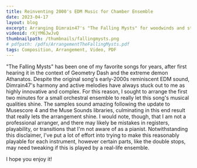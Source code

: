 ```yaml
---
title: Reinventing 2000's EDM Music for Chamber Ensemble
date: 2023-04-17
layout: blog
excerpt: Arranging Dimrain47's "The Falling Mysts" for woodwinds and string quartet.
videoid: rXjYM6JwJvQ
thumbnailpath: /thumbnails/fallingmysts.png
# pdfpath: /pdfs/ArrangementTheFallingMysts.pdf
tags: Composition, Arrangement, Video, PDF
---
```


"The Falling Mysts" has been one of my favorite songs for years, after first hearing it in the context of Geometry Dash and the extreme demon Athanatos. Despite the original song's early-2000s reminiscent EDM sound, Dimrain47's harmony and active melodies have always stuck out to me as highly innovative and complex. For this reason, I sought to arrange the first two minutes for a small orchestral ensemble to really let this song's musical qualities shine. The samples sound amazing following the update to Musescore 4 and the Muse Sounds libraries, culminating in this end result that really lets the arrangement shine. I would note, though, that I am not a professional arranger, and there may likely be mistakes in registers, playability, or transitions that I'm not aware of as a pianist. Notwithstanding this disclaimer, I've put a lot of effort into trying to make this reasonably playable for each instrument, however certain parts, like the double stops, may need tweaking if this is played by a real-life ensemble.

I hope you enjoy it!
